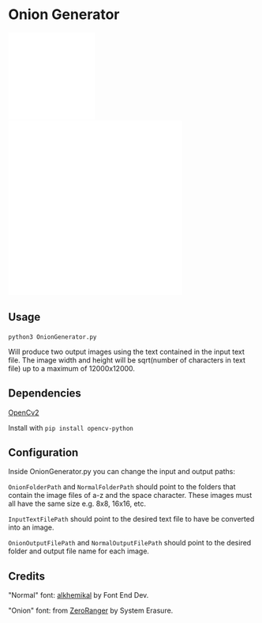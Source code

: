 # Onion Generator

![An example image of the Onion output](example1.png) 
![An example image of the Translated output](example2.png)

## Usage

`python3 OnionGenerator.py`

Will produce two output images using the text contained in the input text file.
The image width and height will be sqrt(number of characters in text file) up to a maximum of 12000x12000.

## Dependencies

[OpenCv2](https://pypi.org/project/opencv-python/)

Install with `pip install opencv-python`

## Configuration

Inside OnionGenerator.py you can change the input and output paths:

`OnionFolderPath` and `NormalFolderPath` should point to the folders that contain the image files of a-z and the space character. These images must all have the same size e.g. 8x8, 16x16, etc.

`InputTextFilePath` should point to the desired text file to have be converted into an image.

`OnionOutputFilePath` and `NormalOutputFilePath` should point to the desired folder and output file name for each image.

## Credits

"Normal" font: [alkhemikal](https://fontenddev.com/fonts/alkhemikal/) by Font End Dev.

"Onion" font: from [ZeroRanger](https://se-made.com/zeroranger.html) by System Erasure.